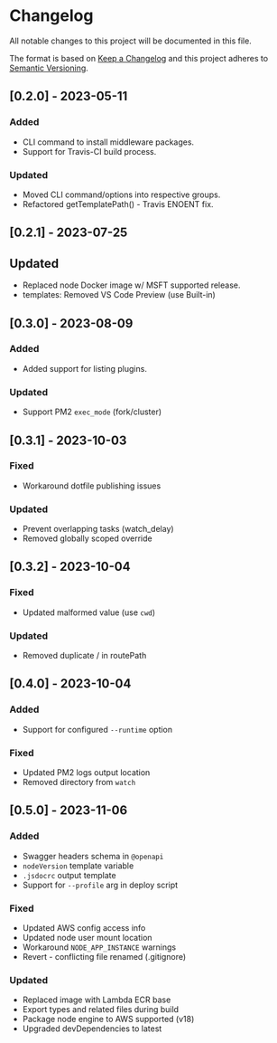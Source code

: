 # Changelog

All notable changes to this project will be documented in this file.

The format is based on [Keep a Changelog](https://keepachangelog.com/en/1.0.0) and this project adheres to [Semantic Versioning](https://semver.org/spec/v2.0.0.html).

## [0.2.0] - 2023-05-11

### Added

- CLI command to install middleware packages.
- Support for Travis-CI build process.

### Updated

- Moved CLI command/options into respective groups.
- Refactored getTemplatePath() - Travis ENOENT fix.

## [0.2.1] - 2023-07-25

## Updated

- Replaced node Docker image w/ MSFT supported release.
- templates: Removed VS Code Preview (use Built-in)

## [0.3.0] - 2023-08-09

### Added

- Added support for listing plugins.

### Updated

- Support PM2 `exec_mode` (fork/cluster)

## [0.3.1] - 2023-10-03

### Fixed

- Workaround dotfile publishing issues

### Updated

- Prevent overlapping tasks (watch_delay)
- Removed globally scoped override

## [0.3.2] - 2023-10-04

### Fixed

- Updated malformed value (use `cwd`)

### Updated

- Removed duplicate / in routePath

## [0.4.0] - 2023-10-04

### Added

- Support for configured `--runtime` option

### Fixed

- Updated PM2 logs output location
- Removed directory from `watch`

## [0.5.0] - 2023-11-06

### Added

- Swagger headers schema in `@openapi`
- `nodeVersion` template variable
- `.jsdocrc` output template
- Support for `--profile` arg in deploy script

### Fixed

- Updated AWS config access info
- Updated node user mount location
- Workaround `NODE_APP_INSTANCE` warnings
- Revert - conflicting file renamed (.gitignore)

### Updated

- Replaced image with Lambda ECR base
- Export types and related files during build
- Package node engine to AWS supported (v18)
- Upgraded devDependencies to latest
